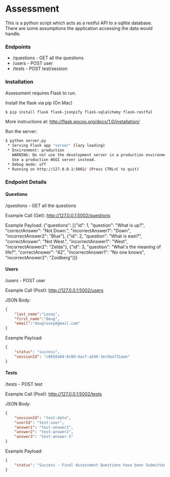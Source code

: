 # Assessment

This is a python script which acts as a restful API to a sqllite database.  There are some assumptions the application accessing the data would handle.

### Endpoints

  - /questions - GET all the questions
  - /users - POST user
  - /tests - POST test/session

### Installation

Assessment requires Flask to run.

Install the flask via pip (On Mac)

```sh
$ pip install flask flask-jsonpify flask-sqlalchemy flask-restful
```
More instructions at: http://flask.pocoo.org/docs/1.0/installation/

Run the server:

```sh
$ python server.py
 * Serving Flask app "server" (lazy loading)
 * Environment: production
   WARNING: Do not use the development server in a production environment.
   Use a production WSGI server instead.
 * Debug mode: off
 * Running on http://127.0.0.1:5002/ (Press CTRL+C to quit)
```

### Endpoint Details

#### Questions
/questions - GET all the questions

Example Call (Get):
http://127.0.0.1:5002/questions

Example Payload:
{"questions": [{"id": 1, "question": "What is up?", "correctAnswer": "Not Down.", "incorrectAnswer1": "Down", "incorrectAnswer2": "Blue"}, {"id": 2, "question": "What is east?", "correctAnswer": "Not West.", "incorrectAnswer1": "West", "incorrectAnswer2": "Zelda"}, {"id": 3, "question": "What's the meaning of life?", "correctAnswer": "42", "incorrectAnswer1": "No one knows", "incorrectAnswer2": "Zoidberg"}]}

#### Users
/users - POST user

Example Call (Post):
http://127.0.0.1:5002/users

JSON Body:

```json
{
	"last_name":"Losey",
	"first_name":"Doug",
	"email":"douglosey@gmail.com"
}
```

Example Payload:
```json
{
    "status": "success",
    "sessionId": "c8650a8d-8c0d-4acf-a546-3ec9aa731aee"
}
```

#### Tests

/tests - POST test

Example Call (Post):
http://127.0.0.1:5002/tests

JSON Body:
```json
{
	"sessionId": "test-data",
	"userId": "test-user",
	"answer1": "test-answer1",
	"answer2": "test-answer2",
	"answer3": "test-answer-3"
}
````
Example Payload:
```json
{
    "status": "Success - Final Assessment Questions have been Submitted!"
}
```
